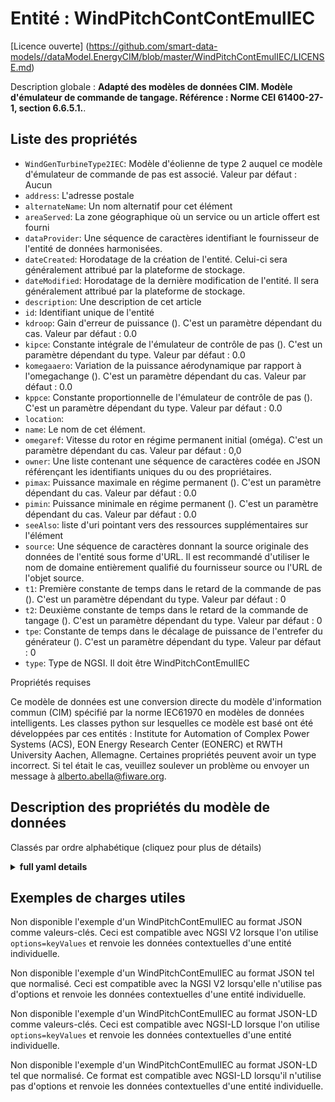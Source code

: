 Entité : WindPitchContContEmulIEC  
=================================  
[Licence ouverte] (https://github.com/smart-data-models//dataModel.EnergyCIM/blob/master/WindPitchContEmulIEC/LICENSE.md)  
Description globale : **Adapté des modèles de données CIM. Modèle d'émulateur de commande de tangage.  Référence : Norme CEI 61400-27-1, section 6.6.5.1.**.  

## Liste des propriétés  

- `WindGenTurbineType2IEC`: Modèle d'éolienne de type 2 auquel ce modèle d'émulateur de commande de pas est associé. Valeur par défaut : Aucun  - `address`: L'adresse postale  - `alternateName`: Un nom alternatif pour cet élément  - `areaServed`: La zone géographique où un service ou un article offert est fourni  - `dataProvider`: Une séquence de caractères identifiant le fournisseur de l'entité de données harmonisées.  - `dateCreated`: Horodatage de la création de l'entité. Celui-ci sera généralement attribué par la plateforme de stockage.  - `dateModified`: Horodatage de la dernière modification de l'entité. Il sera généralement attribué par la plateforme de stockage.  - `description`: Une description de cet article  - `id`: Identifiant unique de l'entité  - `kdroop`: Gain d'erreur de puissance (). C'est un paramètre dépendant du cas. Valeur par défaut : 0.0  - `kipce`: Constante intégrale de l'émulateur de contrôle de pas (). C'est un paramètre dépendant du type. Valeur par défaut : 0.0  - `komegaaero`: Variation de la puissance aérodynamique par rapport à l'omegachange (). C'est un paramètre dépendant du cas. Valeur par défaut : 0.0  - `kppce`: Constante proportionnelle de l'émulateur de contrôle de pas (). C'est un paramètre dépendant du type. Valeur par défaut : 0.0  - `location`:   - `name`: Le nom de cet élément.  - `omegaref`: Vitesse du rotor en régime permanent initial (oméga). C'est un paramètre dépendant du cas. Valeur par défaut : 0,0  - `owner`: Une liste contenant une séquence de caractères codée en JSON référençant les identifiants uniques du ou des propriétaires.  - `pimax`: Puissance maximale en régime permanent (). C'est un paramètre dépendant du cas. Valeur par défaut : 0.0  - `pimin`: Puissance minimale en régime permanent (). C'est un paramètre dépendant du cas. Valeur par défaut : 0.0  - `seeAlso`: liste d'uri pointant vers des ressources supplémentaires sur l'élément  - `source`: Une séquence de caractères donnant la source originale des données de l'entité sous forme d'URL. Il est recommandé d'utiliser le nom de domaine entièrement qualifié du fournisseur source ou l'URL de l'objet source.  - `t1`: Première constante de temps dans le retard de la commande de pas (). C'est un paramètre dépendant du type. Valeur par défaut : 0  - `t2`: Deuxième constante de temps dans le retard de la commande de tangage (). C'est un paramètre dépendant du type. Valeur par défaut : 0  - `tpe`: Constante de temps dans le décalage de puissance de l'entrefer du générateur (). C'est un paramètre dépendant du type. Valeur par défaut : 0  - `type`: Type de NGSI. Il doit être WindPitchContEmulIEC    
Propriétés requises  
Ce modèle de données est une conversion directe du modèle d'information commun (CIM) spécifié par la norme IEC61970 en modèles de données intelligents. Les classes python sur lesquelles ce modèle est basé ont été développées par ces entités : Institute for Automation of Complex Power Systems (ACS), EON Energy Research Center (EONERC) et RWTH University Aachen, Allemagne. Certaines propriétés peuvent avoir un type incorrect. Si tel était le cas, veuillez soulever un problème ou envoyer un message à alberto.abella@fiware.org.  
## Description des propriétés du modèle de données  
Classés par ordre alphabétique (cliquez pour plus de détails)  
<details><summary><strong>full yaml details</strong></summary>    
```yaml  
WindPitchContEmulIEC:    
  description: 'Adapted from CIM data models. Pitch control emulator model.  Reference: IEC Standard 61400-27-1 Section 6.6.5.1.'    
  properties:    
    WindGenTurbineType2IEC:    
      description: 'Wind turbine type 2 model with which this Pitch control emulator model is associated. Default: None'    
      type: number    
      x-ngsi:    
        model: https://schema.org/Number    
    address:    
      description: 'The mailing address'    
      properties:    
        addressCountry:    
          description: 'Property. The country. For example, Spain. Model:''https://schema.org/addressCountry'''    
          type: string    
        addressLocality:    
          description: 'Property. The locality in which the street address is, and which is in the region. Model:''https://schema.org/addressLocality'''    
          type: string    
        addressRegion:    
          description: 'Property. The region in which the locality is, and which is in the country. Model:''https://schema.org/addressRegion'''    
          type: string    
        areaServed:    
          description: 'Property. The geographic area where a service or offered item is provided. Model:''https://schema.org/areaServed'''    
          type: string    
        postOfficeBoxNumber:    
          description: 'Property. The post office box number for PO box addresses. For example, Spain. Model:''https://schema.org/postOfficeBoxNumber'''    
          type: string    
        postalCode:    
          description: 'Property. The postal code. For example, Spain. Model:''https://schema.org/https://schema.org/postalCode'''    
          type: string    
        streetAddress:    
          description: 'Property. The street address. Model:''https://schema.org/streetAddress'''    
          type: string    
      type: Property    
      x-ngsi:    
        model: https://schema.org/address    
    alternateName:    
      description: 'An alternative name for this item'    
      type: Property    
    areaServed:    
      description: 'The geographic area where a service or offered item is provided'    
      type: Property    
      x-ngsi:    
        model: https://schema.org/Text    
    dataProvider:    
      description: 'A sequence of characters identifying the provider of the harmonised data entity.'    
      type: Property    
    dateCreated:    
      description: 'Entity creation timestamp. This will usually be allocated by the storage platform.'    
      format: date-time    
      type: Property    
    dateModified:    
      description: 'Timestamp of the last modification of the entity. This will usually be allocated by the storage platform.'    
      format: date-time    
      type: Property    
    description:    
      description: 'A description of this item'    
      type: Property    
    id:    
      anyOf: &windpitchcontemuliec_-_properties_-_owner_-_items_-_anyof    
        - description: 'Property. Identifier format of any NGSI entity'    
          maxLength: 256    
          minLength: 1    
          pattern: ^[\w\-\.\{\}\$\+\*\[\]`|~^@!,:\\]+$    
          type: string    
        - description: 'Property. Identifier format of any NGSI entity'    
          format: uri    
          type: string    
      description: 'Unique identifier of the entity'    
      type: Property    
    kdroop:    
      description: 'Power error gain (). It is case dependent parameter. Default: 0.0'    
      type: number    
      x-ngsi:    
        model: https://schema.org/Number    
    kipce:    
      description: 'Pitch control emulator integral constant (). It is type dependent parameter. Default: 0.0'    
      type: number    
      x-ngsi:    
        model: https://schema.org/Number    
    komegaaero:    
      description: 'Aerodynamic power change vs. omegachange (). It is case dependent parameter. Default: 0.0'    
      type: number    
      x-ngsi:    
        model: https://schema.org/Number    
    kppce:    
      description: 'Pitch control emulator proportional constant (). It is type dependent parameter. Default: 0.0'    
      type: number    
      x-ngsi:    
        model: https://schema.org/Number    
    location:    
      $id: https://geojson.org/schema/Geometry.json    
      $schema: "http://json-schema.org/draft-07/schema#"    
      oneOf:    
        - properties:    
            bbox:    
              items:    
                type: number    
              minItems: 4    
              type: array    
            coordinates:    
              items:    
                type: number    
              minItems: 2    
              type: array    
            type:    
              enum:    
                - Point    
              type: string    
          required:    
            - type    
            - coordinates    
          title: 'GeoJSON Point'    
          type: object    
        - properties:    
            bbox:    
              items:    
                type: number    
              minItems: 4    
              type: array    
            coordinates:    
              items:    
                items:    
                  type: number    
                minItems: 2    
                type: array    
              minItems: 2    
              type: array    
            type:    
              enum:    
                - LineString    
              type: string    
          required:    
            - type    
            - coordinates    
          title: 'GeoJSON LineString'    
          type: object    
        - properties:    
            bbox:    
              items:    
                type: number    
              minItems: 4    
              type: array    
            coordinates:    
              items:    
                items:    
                  items:    
                    type: number    
                  minItems: 2    
                  type: array    
                minItems: 4    
                type: array    
              type: array    
            type:    
              enum:    
                - Polygon    
              type: string    
          required:    
            - type    
            - coordinates    
          title: 'GeoJSON Polygon'    
          type: object    
        - properties:    
            bbox:    
              items:    
                type: number    
              minItems: 4    
              type: array    
            coordinates:    
              items:    
                items:    
                  type: number    
                minItems: 2    
                type: array    
              type: array    
            type:    
              enum:    
                - MultiPoint    
              type: string    
          required:    
            - type    
            - coordinates    
          title: 'GeoJSON MultiPoint'    
          type: object    
        - properties:    
            bbox:    
              items:    
                type: number    
              minItems: 4    
              type: array    
            coordinates:    
              items:    
                items:    
                  items:    
                    type: number    
                  minItems: 2    
                  type: array    
                minItems: 2    
                type: array    
              type: array    
            type:    
              enum:    
                - MultiLineString    
              type: string    
          required:    
            - type    
            - coordinates    
          title: 'GeoJSON MultiLineString'    
          type: object    
        - properties:    
            bbox:    
              items:    
                type: number    
              minItems: 4    
              type: array    
            coordinates:    
              items:    
                items:    
                  items:    
                    items:    
                      type: number    
                    minItems: 2    
                    type: array    
                  minItems: 4    
                  type: array    
                type: array    
              type: array    
            type:    
              enum:    
                - MultiPolygon    
              type: string    
          required:    
            - type    
            - coordinates    
          title: 'GeoJSON MultiPolygon'    
          type: object    
      title: 'GeoJSON Geometry'    
    name:    
      description: 'The name of this item.'    
      type: Property    
    omegaref:    
      description: 'Rotor speed in initial steady state (omega). It is case dependent parameter. Default: 0.0'    
      type: number    
      x-ngsi:    
        model: https://schema.org/Number    
    owner:    
      description: 'A List containing a JSON encoded sequence of characters referencing the unique Ids of the owner(s)'    
      items:    
        anyOf: *windpitchcontemuliec_-_properties_-_owner_-_items_-_anyof    
        description: 'Property. Unique identifier of the entity'    
      type: Property    
    pimax:    
      description: 'Maximum steady state power (). It is case dependent parameter. Default: 0.0'    
      type: number    
      x-ngsi:    
        model: https://schema.org/Number    
    pimin:    
      description: 'Minimum steady state power (). It is case dependent parameter. Default: 0.0'    
      type: number    
      x-ngsi:    
        model: https://schema.org/Number    
    seeAlso:    
      description: 'list of uri pointing to additional resources about the item'    
      oneOf:    
        - items:    
            - format: uri    
              type: string    
          minItems: 1    
          type: array    
        - format: uri    
          type: string    
      type: Property    
    source:    
      description: 'A sequence of characters giving the original source of the entity data as a URL. Recommended to be the fully qualified domain name of the source provider, or the URL to the source object.'    
      type: Property    
    t1:    
      description: 'First time constant in pitch control lag (). It is type dependent parameter. Default: 0'    
      type: number    
      x-ngsi:    
        model: https://schema.org/Number    
    t2:    
      description: 'Second time constant in pitch control lag (). It is type dependent parameter. Default: 0'    
      type: number    
      x-ngsi:    
        model: https://schema.org/Number    
    tpe:    
      description: 'Time constant in generator air gap power lag (). It is type dependent parameter. Default: 0'    
      type: number    
      x-ngsi:    
        model: https://schema.org/Number    
    type:    
      description: 'NGSI type. It has to be WindPitchContEmulIEC'    
      enum:    
        - WindPitchContEmulIEC    
      type: Property    
  required: []    
  type: object    
```  
</details>    
## Exemples de charges utiles  
Non disponible l'exemple d'un WindPitchContEmulIEC au format JSON comme valeurs-clés. Ceci est compatible avec NGSI V2 lorsque l'on utilise `options=keyValues` et renvoie les données contextuelles d'une entité individuelle.  
Non disponible l'exemple d'un WindPitchContEmulIEC au format JSON tel que normalisé. Ceci est compatible avec la NGSI V2 lorsqu'elle n'utilise pas d'options et renvoie les données contextuelles d'une entité individuelle.  
Non disponible l'exemple d'un WindPitchContEmulIEC au format JSON-LD comme valeurs-clés. Ceci est compatible avec NGSI-LD lorsque l'on utilise `options=keyValues` et renvoie les données contextuelles d'une entité individuelle.  
Non disponible l'exemple d'un WindPitchContEmulIEC au format JSON-LD tel que normalisé. Ce format est compatible avec NGSI-LD lorsqu'il n'utilise pas d'options et renvoie les données contextuelles d'une entité individuelle.  
